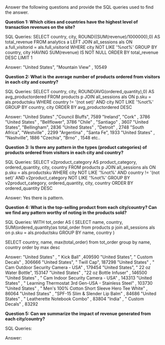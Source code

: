 Answer the following questions and provide the SQL queries used to find the answer.

    
**Question 1: Which cities and countries have the highest level of transaction revenues on the site?**


SQL Queries: SELECT country, city, ROUND((SUM(revenue)/1000000),0) AS total_revenue
             FROM analytics a
             LEFT JOIN all_sessions als ON a.full_visitorid = als.full_visitorid
             WHERE city NOT LIKE '%not%'
             GROUP BY country, city
             HAVING SUM(revenue) IS NOT NULL
             ORDER BY total_revenue DESC
             LIMIT 1




Answer: "United States",	"Mountain View"	, 10549



**Question 2: What is the average number of products ordered from visitors in each city and country?**


SQL Queries: 
SELECT country, city, ROUND(AVG(ordered_quantity),0) AS avg_productordered
FROM products p
JOIN all_sessions als ON p.sku = als.productsku
WHERE country != '(not set)' AND city NOT LIKE '%not%'
GROUP BY country, city
ORDER BY avg_productordered DESC

Answer:
"United States"	,"Council Bluffs",	7589
"Ireland",	"Cork" ,	3786
"United States"	, "Bellflower",	3786
"Chile"	, "Santiago" ,	3607
"United States",	"Bellingham",	2836
"United States"	, "Detroit"	, 2748
"South Africa",	"Westville" ,	2299
"Argentina"	, "Santa Fe",	1933
"United States"	, "Nashville",	1886
"Czechia", 	"Brno" ,	1548
etc..





**Question 3: Is there any pattern in the types (product categories) of products ordered from visitors in each city and country?**


SQL Queries:
SELECT v2product_category AS product_category, ordered_quantity, city, country
FROM products p
JOIN all_sessions als ON p.sku = als.productsku
WHERE city NOT LIKE '%not%' AND country != '(not set)' AND v2product_category NOT LIKE '%not%'
GROUP BY v2product_category, ordered_quantity, city, country
ORDER BY ordered_quantity DESC


Answer: Yes there is pattern.





**Question 4: What is the top-selling product from each city/country? Can we find any pattern worthy of noting in the products sold?**


SQL Queries:
WITH tot_order AS (
SELECT name, country, SUM(ordered_quantity)as total_order
from products p
join all_sessions als on p.sku = als.productsku
GROUP BY name, country
)

SELECT country, name, max(total_order)
from tot_order
group by name, country
order by max desc



Answer: 
"United States"	, " Kick Ball"	,409590
"United States",	" Custom Decals" , 	306666
"United States",	" Twill Cap", 187298
"United States"	, " Cam Outdoor Security Camera - USA" ,	179454
"United States",	" 22 oz Water Bottle",	153147
"United States"	, "22 oz  Bottle Infuser" ,	146500
"United States"	, " Cam Indoor Security Camera - USA" ,	143313
"United States"	, " Learning Thermostat 3rd Gen-USA - Stainless Steel" ,	103730
"United States"	, " Men's 100% Cotton Short Sleeve Hero Tee White" , 	86064
"United States" ,	"SPF-15 Slim & Slender Lip Balm" ,	84686
"United States"	, " Leatherette Notebook Combo"	 , 83804
"India"	, " Custom Decals"	, 83292




**Question 5: Can we summarize the impact of revenue generated from each city/country?**

SQL Queries:



Answer:







